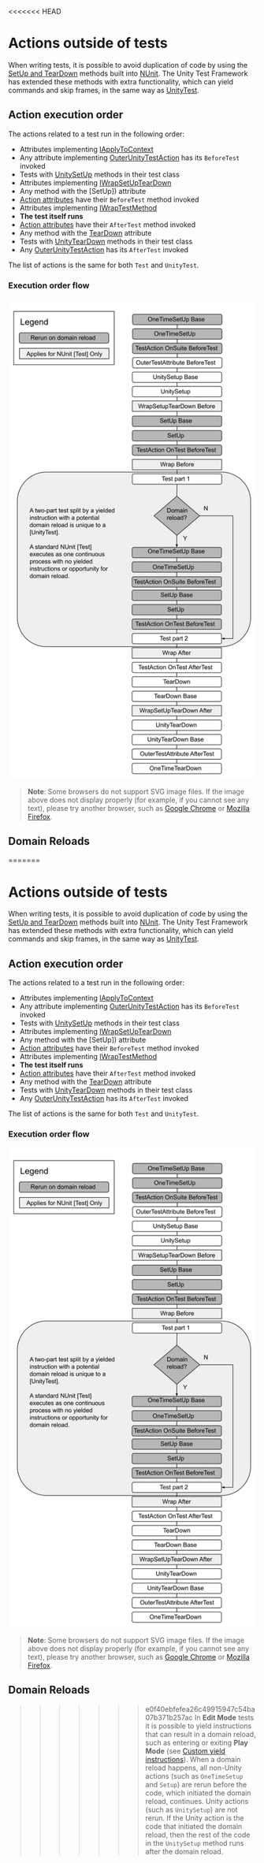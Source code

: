 <<<<<<< HEAD
# Actions outside of tests

When writing tests, it is possible to avoid duplication of code by using the [SetUp and TearDown](https://docs.nunit.org/articles/nunit/technical-notes/usage/SetUp-and-TearDown.html) methods built into [NUnit](http://www.nunit.org/). The Unity Test Framework has extended these methods with extra functionality, which can yield commands and skip frames, in the same way as [UnityTest](./reference-attribute-unitytest.md).

## Action execution order

The actions related to a test run in the following order:

* Attributes implementing [IApplyToContext](https://docs.nunit.org/articles/nunit/extending-nunit/IApplyToContext-Interface.html) 
* Any attribute implementing [OuterUnityTestAction](./reference-outerunitytestaction.md) has its `BeforeTest` invoked
* Tests with [UnitySetUp](./reference-unitysetup-and-unityteardown.md) methods in their test class
* Attributes implementing [IWrapSetUpTearDown](https://docs.nunit.org/articles/nunit/extending-nunit/ICommandWrapper-Interface.html) 
* Any method with the [SetUp]) attribute
* [Action attributes](https://nunit.org/docs/2.6/actionAttributes.html) have their `BeforeTest` method invoked 
* Attributes implementing [IWrapTestMethod](https://docs.nunit.org/articles/nunit/extending-nunit/ICommandWrapper-Interface.html)  
* **The test itself runs**
* [Action attributes](https://nunit.org/docs/2.6/actionAttributes.html) have their `AfterTest` method invoked
* Any method with the [TearDown](https://docs.nunit.org/articles/nunit/technical-notes/usage/SetUp-and-TearDown.html) attribute
* Tests with [UnityTearDown](./reference-unitysetup-and-unityteardown.md) methods in their test class
* Any [OuterUnityTestAction](./reference-outerunitytestaction.md) has its `AfterTest` invoked

The list of actions is the same for both `Test` and `UnityTest`.

### Execution order flow

![Action Execution Order](./images/execution-order-full.svg)

> **Note**: Some browsers do not support SVG image files. If the image above does not display properly (for example, if you cannot see any text), please try another browser, such as [Google Chrome](https://www.google.com/chrome/) or [Mozilla Firefox](https://www.mozilla.org). 

## Domain Reloads

=======
# Actions outside of tests

When writing tests, it is possible to avoid duplication of code by using the [SetUp and TearDown](https://docs.nunit.org/articles/nunit/technical-notes/usage/SetUp-and-TearDown.html) methods built into [NUnit](http://www.nunit.org/). The Unity Test Framework has extended these methods with extra functionality, which can yield commands and skip frames, in the same way as [UnityTest](./reference-attribute-unitytest.md).

## Action execution order

The actions related to a test run in the following order:

* Attributes implementing [IApplyToContext](https://docs.nunit.org/articles/nunit/extending-nunit/IApplyToContext-Interface.html) 
* Any attribute implementing [OuterUnityTestAction](./reference-outerunitytestaction.md) has its `BeforeTest` invoked
* Tests with [UnitySetUp](./reference-unitysetup-and-unityteardown.md) methods in their test class
* Attributes implementing [IWrapSetUpTearDown](https://docs.nunit.org/articles/nunit/extending-nunit/ICommandWrapper-Interface.html) 
* Any method with the [SetUp]) attribute
* [Action attributes](https://nunit.org/docs/2.6/actionAttributes.html) have their `BeforeTest` method invoked 
* Attributes implementing [IWrapTestMethod](https://docs.nunit.org/articles/nunit/extending-nunit/ICommandWrapper-Interface.html)  
* **The test itself runs**
* [Action attributes](https://nunit.org/docs/2.6/actionAttributes.html) have their `AfterTest` method invoked
* Any method with the [TearDown](https://docs.nunit.org/articles/nunit/technical-notes/usage/SetUp-and-TearDown.html) attribute
* Tests with [UnityTearDown](./reference-unitysetup-and-unityteardown.md) methods in their test class
* Any [OuterUnityTestAction](./reference-outerunitytestaction.md) has its `AfterTest` invoked

The list of actions is the same for both `Test` and `UnityTest`.

### Execution order flow

![Action Execution Order](./images/execution-order-full.svg)

> **Note**: Some browsers do not support SVG image files. If the image above does not display properly (for example, if you cannot see any text), please try another browser, such as [Google Chrome](https://www.google.com/chrome/) or [Mozilla Firefox](https://www.mozilla.org). 

## Domain Reloads

>>>>>>> e0f40ebfefea26c49915947c54ba07b371b257ac
In **Edit Mode** tests it is possible to yield instructions that can result in a domain reload, such as entering or exiting **Play Mode** (see [Custom yield instructions](./reference-custom-yield-instructions.md)). When a domain reload happens, all non-Unity actions (such as `OneTimeSetup` and `Setup`) are rerun before the code, which initiated the domain reload, continues. Unity actions (such as `UnitySetup`) are not rerun. If the Unity action is the code that initiated the domain reload, then the rest of the code in the `UnitySetup` method runs after the domain reload.